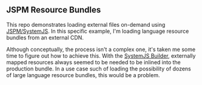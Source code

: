 JSPM Resource Bundles
---------------------

This repo demonstrates loading external files on-demand using [JSPM/SystemJS](https://github.com/systemjs/systemjs).  In this specific example, I'm loading language resource bundles from an external CDN.

Although conceptually, the process isn't a complex one, it's taken me some time to figure out how to achieve this.  With the [SystemJS Builder](https://github.com/systemjs/builder), externally mapped resources always seemed to be needed to be inlined into the production bundle. In a use case such of loading the possibility of dozens of large language resource bundles, this would be a problem.
 
